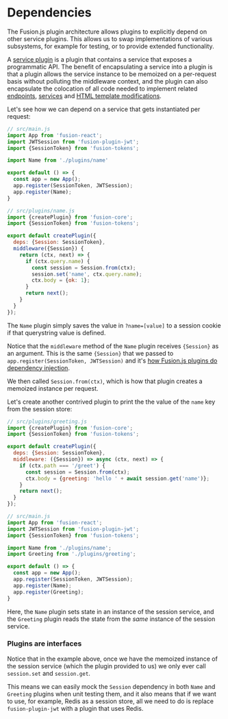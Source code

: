 # Dependencies

The Fusion.js plugin architecture allows plugins to explicitly depend on other service plugins. This allows us to swap implementations of various subsystems, for example for testing, or to provide extended functionality.

A [service plugin](/docs/references/creating-a-plugin#2-services) is a plugin that contains a service that exposes a programmatic API. The benefit of encapsulating a service into a plugin is that a plugin allows the service instance to be memoized on a per-request basis without polluting the middleware context, and the plugin can also encapsulate the colocation of all code needed to implement related [endpoints](creating-endpoints), [services](using-services) and [HTML template modifications](/docs/references/universal-rendering#modifying-the-html-template).

Let's see how we can depend on a service that gets instantiated per request:

```js
// src/main.js
import App from 'fusion-react';
import JWTSession from 'fusion-plugin-jwt';
import {SessionToken} from 'fusion-tokens';

import Name from './plugins/name'

export default () => {
  const app = new App();
  app.register(SessionToken, JWTSession);
  app.register(Name);
}

// src/plugins/name.js
import {createPlugin} from 'fusion-core';
import {SessionToken} from 'fusion-tokens';

export default createPlugin({
  deps: {Session: SessionToken},
  middleware({Session}) {
    return (ctx, next) => {
      if (ctx.query.name) {
        const session = Session.from(ctx);
        session.set('name', ctx.query.name);
        ctx.body = {ok: 1};
      }
      return next();
    }
  }
});
```

The `Name` plugin simply saves the value in `?name=[value]` to a session cookie if that querystring value is defined.

Notice that the `middleware` method of the `Name` plugin receives `{Session}` as an argument. This is the same `{Session}` that we passed to `app.register(SessionToken, JWTSession)` and it's [how Fusion.js plugins do dependency injection](/docs/references/creating-a-plugin#1-dependencies).

We then called `Session.from(ctx)`, which is how that plugin creates a memoized instance per request.

Let's create another contrived plugin to print the the value of the `name` key from the session store:

```js
// src/plugins/greeting.js
import {createPlugin} from 'fusion-core';
import {SessionToken} from 'fusion-tokens';

export default createPlugin({
  deps: {Session: SessionToken},
  middleware: ({Session}) => async (ctx, next) => {
    if (ctx.path === '/greet') {
      const session = Session.from(ctx);
      ctx.body = {greeting: 'hello ' + await session.get('name')};
    }
    return next();
  }
});

// src/main.js
import App from 'fusion-react';
import JWTSession from 'fusion-plugin-jwt';
import {SessionToken} from 'fusion-tokens';

import Name from './plugins/name';
import Greeting from './plugins/greeting';

export default () => {
  const app = new App();
  app.register(SessionToken, JWTSession);
  app.register(Name);
  app.register(Greeting);
}
```

Here, the `Name` plugin sets state in an instance of the session service, and the `Greeting` plugin reads the state from the _same_ instance of the session service.

### Plugins are interfaces

Notice that in the example above, once we have the memoized instance of the session service (which the plugin provided to us) we only ever call `session.set` and `session.get`.

This means we can easily mock the `Session` dependency in both `Name` and `Greeting` plugins when unit testing them, and it also means that if we want to use, for example, Redis as a session store, all we need to do is replace `fusion-plugin-jwt` with a plugin that uses Redis.
